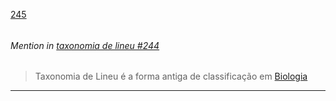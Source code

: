 [245](https://github.com/guilhermeprokisch/guilherme/issues/245) 
###### 




 ######  Mention in [taxonomia de lineu #244](taxonomia-de-lineu-#244)  
 > Taxonomia de Lineu é a forma antiga de classificação em [Biologia](Biologia)

-------------------------------------------------------------------------------

